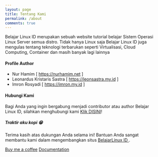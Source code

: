 ```yaml
---
layout: page
title: Tentang Kami
permalink: /about
comments: true
---
```


<div class="row justify-content-between">
<div class="col-md-8 pr-5">

<p>Belajar Linux ID merupakan sebuah website tutorial belajar Sistem Operasi Linux Server semua distro. Tidak hanya Linux saja Belajar Linux ID juga mengulas tentang teknologi terbarukan seperti Virtualisasi, Cloud Computing, Container dan masih banyak lagi lainnya</p>

<!-- <p class="mb-5"><img class="shadow-lg" src="{{site.baseurl}}/assets/images/mediumish-jekyll-template.png" alt="jekyll template mediumish" /></p> -->
<h4>Profile Author</h4>

<ul>
  <li>Nur Hamim [ <a href="https://nurhamim.net">https://nurhamim.net</a> ]</li>
  <li>Leonardus Kristaris Sastra [ <a href="https://leonsastra.my.id/">https://leonsastra.my.id</a> ]</li>
  <li>Imron Rosyadi [ <a href="https://imron.my.id">https://imron.my.id</a> ]</li>
</ul>

<!-- <p>Please, read the docs <a href="https://bootstrapstarter.com/bootstrap-templates/template-mediumish-bootstrap-jekyll/">here</a>.</p> -->

<h4>Hubungi Kami</h4>

<p>Bagi Anda yang ingin bergabung menjadi contributor atau author Belajar Linux ID, silahkan menghubungi kami <a href="https://t.me/hamimaja">Klik DISINI</a>!</p>

</div>

<div class="col-md-4">

<div class="sticky-top sticky-top-80">
<h5>Traktir aku kopi 😁</h5>

<p>Terima kasih atas dukungan Anda selama ini! Bantuan Anda sangat membantu kami dalam mengembangkan situs <a target="_blank" href="https://belajarlinux.id">BelajarLinux ID <i class="fa fa-linux"></i></a>.</p>

<a target="_blank" href="https://www.buymeacoffee.com/hblinuxid" class="btn btn-danger">Buy me a coffee</a> <a target="_blank" href="https://www.academia.edu/40424321/CentOS_7_Linux_Administration_Pada_Cloud_Computing" class="btn btn-warning">Documentation</a>

</div>
</div>
</div>
